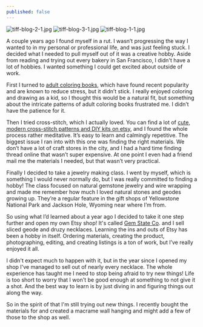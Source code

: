 ```yaml
---
published: false
---
```

![tiff-blog-2-1.jpg]({{site.baseurl}}/img/Plant@2x.jpg)
![tiff-blog-3-1.jpg]({{site.baseurl}}/img/Plant@2x.jpg)
![tiff-blog-1-1.jpg]({{site.baseurl}}/img/Plant@2x.jpg)

A couple years ago I found myself in a rut. I wasn’t progressing the way I wanted to in my personal or professional life, and was just feeling stuck. I decided what I needed to pull myself out of it was a creative hobby. Aside from reading and trying out every bakery in San Francisco, I didn't have a lot of hobbies. I wanted something I could get excited about outside of work. 

First I turned to [adult coloring books](https://www.amazon.com/gp/product/1945710799/ref=as_li_qf_asin_il_tl?ie=UTF8&tag=redletterda04-20&creative=9325&linkCode=as2&creativeASIN=1945710799&linkId=3ac6311301303911d1a6c0eeb586f928), which have found recent popularity and are known to reduce stress, but it didn’t stick. I really enjoyed coloring and drawing as a kid, so I thought this would be a natural fit, but something about the intricate patterns of adult coloring books frustrated me. I didn’t have the patience for it. 

Then I tried cross-stitch, which I actually loved. You can find a lot of [cute, modern cross-stitch patterns and DIY kits on etsy](https://www.etsy.com/listing/73305318/mermaid-cross-stitch-kit-diy-kit?ga_search_query=mermaid&ref=shop_items_search_2), and I found the whole process rather meditative. It’s easy to learn and calmingly repetitive. The biggest issue I ran into with this one was finding the right materials. We don’t have a lot of craft stores in the city, and I had a hard time finding thread online that wasn’t super expensive. At one point I even had a friend mail me the materials I needed, but that wasn’t very practical. 

Finally I decided to take a jewelry making class. I went by myself, which is something I would never normally do, but I was really committed to finding a hobby! The class focused on natural gemstone jewelry and wire wrapping and made me remember how much I loved natural stones and geodes growing up. They’re a regular feature in the gift shops of Yellowstone National Park and Jackson Hole, Wyoming near where I’m from. 

So using what I’d learned about a year ago I decided to take it one step further and open my own Etsy shop! It's called [Gem State Co](https://www.etsy.com/shop/GemStateCo/). and I sell sliced geode and druzy necklaces. Learning the ins and outs of Etsy has been a hobby in itself. Ordering materials, creating the product, photographing, editing, and creating listings is a ton of work, but I’ve really enjoyed it all. 

I didn't expect much to happen with it, but in the year since I opened my shop I've managed to sell out of nearly every necklace. The whole experience has taught me I need to stop being afraid to try new things! Life is too short to worry that I won't be good enough at something to not give it a shot. And the best way to learn is by just diving in and figuring things out along the way. 

So in the spirit of that I'm still trying out new things. I recently bought the materials for and created a macrame wall hanging and might add a few of those to the shop as well. 


